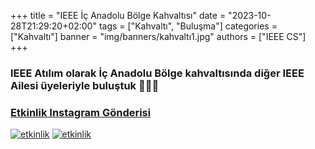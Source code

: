 +++
title = "IEEE İç Anadolu Bölge Kahvaltısı"
date = "2023-10-28T21:29:20+02:00"
tags = ["Kahvaltı", "Buluşma"]
categories = ["Kahvaltı"]
banner = "img/banners/kahvaltı1.jpg"
authors = ["IEEE CS"]
+++

### IEEE Atılım olarak İç Anadolu Bölge kahvaltısında diğer IEEE Ailesi üyeleriyle buluştuk 💙🥳🤩
### [Etkinlik Instagram Gönderisi](https://www.instagram.com/p/Cy8bfYMNIvX/?img_index=1)
[![etkinlik](/img/banners/kahvaltı1.jpg)](https://www.instagram.com/p/Cy8bfYMNIvX/?img_index=1)
[![etkinlik](/img/banners/kahvaltı2.jpg)](https://www.instagram.com/p/Cy8bfYMNIvX/?img_index=2)
